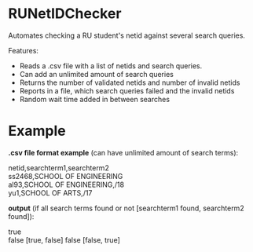 # RUNetIDChecker
Automates checking a RU student's netid against several search queries.  

Features:  
* Reads a .csv file with a list of netids and search queries.
* Can add an unlimited amount of search queries
* Returns the number of validated netids and number of invalid netids
* Reports in a file, which search queries failed and the invalid netids
* Random wait time added in between searches  


# Example

**.csv file format example** (can have unlimited amount of search terms):

netid,searchterm1,searchterm2  
ss2468,SCHOOL OF ENGINEERING  
al93,SCHOOL OF ENGINEERING,/18  
yu1,SCHOOL OF ARTS,/17  


**output** (if all search terms found or not [searchterm1 found, searchterm2 found]):  
  
true  
false [true, false] 
false [false, true]
